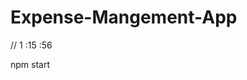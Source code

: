 # Expense-Mangement-App

// 1 :15 :56
   


   <!-- Ant Design third party libary for locking  and registration -->
   npm start 
